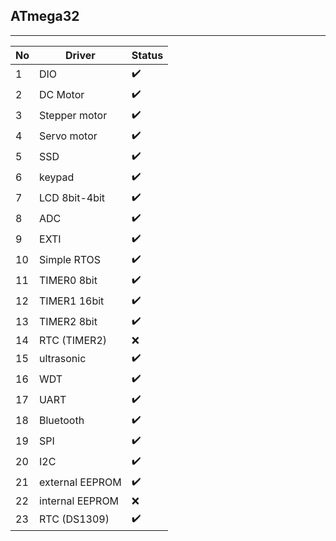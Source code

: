 ## **ATmega32**
---

| No    | Driver           | Status        |
| ----- | -----------------| ------------- | 
|1      | DIO              | ✔️           |  
|2      | DC Motor         | ✔️           |
|3      | Stepper motor    | ✔️           |
|4      | Servo motor      | ✔️           |
|5      | SSD              | ✔️           |
|6      | keypad           | ✔️           |
|7      | LCD 8bit-4bit    | ✔️           |
|8      | ADC              | ✔️           |
|9      | EXTI             | ✔️           |
|10     | Simple RTOS      | ✔️           |
|11     | TIMER0 8bit      | ✔️           |
|12     | TIMER1 16bit     | ✔️           |
|13     | TIMER2 8bit      | ✔️           |
|14     | RTC (TIMER2)     | ❌           |
|15     | ultrasonic       | ✔️           |
|16     | WDT              | ✔️           |
|17     | UART             | ✔️           |
|18     | Bluetooth        | ✔️           |
|19     | SPI              | ✔️           |
|20     | I2C              | ✔️           |
|21     | external EEPROM  | ✔️           |
|22     | internal EEPROM  | ❌           |
|23     | RTC (DS1309)     | ✔️           |
